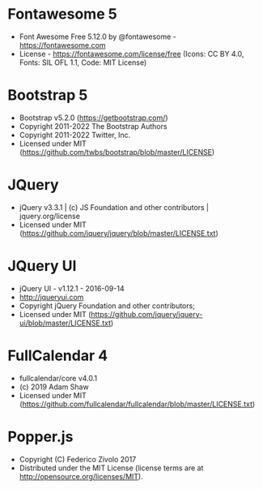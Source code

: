# Fontawesome 5

- Font Awesome Free 5.12.0 by @fontawesome - https://fontawesome.com
- License - https://fontawesome.com/license/free (Icons: CC BY 4.0, Fonts: SIL OFL 1.1, Code: MIT License)

# Bootstrap 5

- Bootstrap v5.2.0 (https://getbootstrap.com/)
- Copyright 2011-2022 The Bootstrap Authors
- Copyright 2011-2022 Twitter, Inc.
- Licensed under MIT (https://github.com/twbs/bootstrap/blob/master/LICENSE)

# JQuery

- jQuery v3.3.1 | (c) JS Foundation and other contributors | jquery.org/license
- Licensed under MIT (https://github.com/jquery/jquery/blob/master/LICENSE.txt)

# JQuery UI

- jQuery UI - v1.12.1 - 2016-09-14
- http://jqueryui.com
- Copyright jQuery Foundation and other contributors;
- Licensed under MIT (https://github.com/jquery/jquery-ui/blob/master/LICENSE.txt)

# FullCalendar 4

- fullcalendar/core v4.0.1
- (c) 2019 Adam Shaw
- Licensed under MIT (https://github.com/fullcalendar/fullcalendar/blob/master/LICENSE.txt)

# Popper.js

- Copyright (C) Federico Zivolo 2017
- Distributed under the MIT License (license terms are at http://opensource.org/licenses/MIT).
